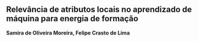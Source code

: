 ## Relevância de atributos locais no aprendizado de máquina para energia de formação
**Samira de Oliveira Moreira, Felipe Crasto de Lima**
